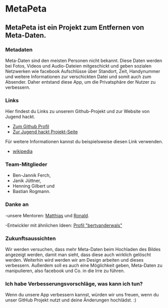 # MetaPeta

## MetaPeta ist ein Projekt zum Entfernen von Meta-Daten.

### Metadaten
Meta-Daten sind den meisten Personen nicht bekannt. 
Diese Daten werden bei Fotos, Videos und Audio-Dateien mitgeschickt und geben sozialen Netzwerken wie facebook
Aufschlüsse über Standort, Zeit, Handynummer und weitere Informationen zur verschickten Datei und somit auch zum Absender.
Daher entstand diese App, um die Privatsphäre der Nutzer zu verbessern.

### Links
Hier findest du Links zu unserem Github-Projekt und zur Website von Jugend hackt.
* [Zum Github Profil](https://jugendhackt.github.io/MetaPeta/)
* [Zur Jugend hackt Projekt-Seite](https://jugendhackt.org/projekte/)

Für weitere Informationen kannst du beispielsweise diesen Link verwenden.
* [wikipedia](https://de.wikipedia.org/wiki/Metadaten)

### Team-Mitglieder
* Ben-Jannik Ferch,
* Janik Jüttner,
* Henning Gilbert und
* Bastian Rogmann.

### Danke an 
-unsere Mentoren: [Matthias](https://github.com/Panzki) und [Ronald](https://github.com/ronald).
			
-Entwickler mit ähnlichen Ideen: [Profil "bertvanderwals"](https://github.com/exif-js/exif-js)

### Zukunftsaussichten
Wir werden versuchen, dass mehr Meta-Daten beim Hochladen des Bildes angezeigt werden, damit man sieht, dass diese auch wirklich gelöscht werden.
Weiterhin wird werden wir am Design arbeiten und dieses verbessern.
Außerdem soll es auch eine Möglichkeit geben, Meta-Daten zu manipulieren, also facebook und Co. in die Irre zu führen.

### Ich habe Verbesserungsvorschläge, was kann ich tun?
Wenn du unsere App verbessern kannst, würden wir uns freuen, wenn du unser GitHub Projekt nutzt und deine Änderungen hochlädst. :)
